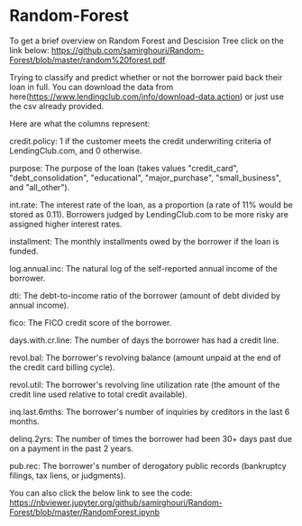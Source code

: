 # Random-Forest

To get a brief overview on Random Forest and Descision Tree click on the link  below:
https://github.com/samirghouri/Random-Forest/blob/master/random%20forest.pdf


Trying to classify and predict whether or not the borrower paid back their loan in full.
You can download the data from here(https://www.lendingclub.com/info/download-data.action) or just use the csv already provided.

Here are what the columns represent:

   credit.policy: 1 if the customer meets the credit underwriting criteria of LendingClub.com, and 0 otherwise.
   
   purpose: The purpose of the loan (takes values "credit_card", "debt_consolidation", "educational", "major_purchase", "small_business", and "all_other").
   
   int.rate: The interest rate of the loan, as a proportion (a rate of 11% would be stored as 0.11). Borrowers judged by LendingClub.com to be more risky are assigned higher interest rates.
   
   installment: The monthly installments owed by the borrower if the loan is funded.
   
   log.annual.inc: The natural log of the self-reported annual income of the borrower.
   
   dti: The debt-to-income ratio of the borrower (amount of debt divided by annual income).
   
   fico: The FICO credit score of the borrower.
   
   days.with.cr.line: The number of days the borrower has had a credit line.
   
   revol.bal: The borrower's revolving balance (amount unpaid at the end of the credit card billing cycle).
   
   revol.util: The borrower's revolving line utilization rate (the amount of the credit line used relative to total credit available).
   
   inq.last.6mths: The borrower's number of inquiries by creditors in the last 6 months.
   
   delinq.2yrs: The number of times the borrower had been 30+ days past due on a payment in the past 2 years.
   
   pub.rec: The borrower's number of derogatory public records (bankruptcy filings, tax liens, or judgments).


You can also click the below link to see the code:
https://nbviewer.jupyter.org/github/samirghouri/Random-Forest/blob/master/RandomForest.ipynb
